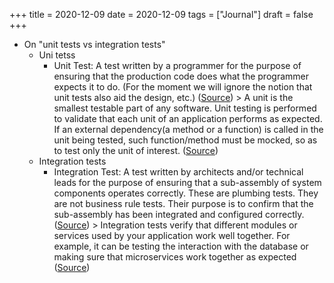 +++
title = 2020-12-09
date = 2020-12-09
tags = ["Journal"]
draft = false
+++

-   On "unit tests vs integration tests"
    -   Uni tetss
        -   Unit Test: A test written by a programmer for the purpose of ensuring that the production code does what the programmer expects it to do. (For the moment we will ignore the notion that unit tests also aid the design, etc.) ([Source](https://blog.cleancoder.com/uncle-bob/2017/05/05/TestDefinitions.html)) &gt; A unit is the smallest testable part of any software. Unit testing is performed to validate that each unit of an application performs as expected. If an external dependency(a method or a function) is called in the unit being tested, such function/method must be mocked, so as to test only the unit of interest. ([Source](https://medium.com/@victorsteven/understanding-unit-and-integrationtesting-in-golang-ba60becb778d))
    -   Integration tests
        -   Integration Test: A test written by architects and/or technical leads for the purpose of ensuring that a sub-assembly of system components operates correctly. These are plumbing tests. They are not business rule tests. Their purpose is to confirm that the sub-assembly has been integrated and configured correctly. ([Source](https://blog.cleancoder.com/uncle-bob/2017/05/05/TestDefinitions.html)) &gt; Integration tests verify that different modules or services used by your application work well together. For example, it can be testing the interaction with the database or making sure that microservices work together as expected ([Source](https://medium.com/@victorsteven/understanding-unit-and-integrationtesting-in-golang-ba60becb778d))
